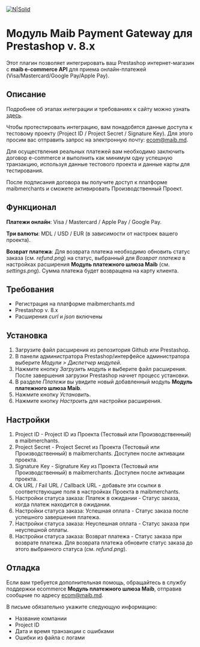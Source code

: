 [![N|Solid](https://www.maib.md/images/logo.svg)](https://www.maib.md)

# Модуль Maib Payment Gateway для Prestashop v. 8.x
Этот плагин позволяет интегрировать ваш Prestashop интернет-магазин с **maib e-commerce API** для приема онлайн-платежей (Visa/Mastercard/Google Pay/Apple Pay).

## Описание
Подробнее об этапах интеграции и требованиях к сайту можно узнать [здесь](https://docs.maibmerchants.md/ru/etapy-i-trebovaniya-k-integracii).

Чтобы протестировать интеграцию, вам понадобятся данные доступа к тестовому проекту (Project ID / Project Secret / Signature Key). Для этого просим вас отправить запрос на электронную почту: ecom@maib.md.

Для осуществления реальных платежей вам необходимо заключить договор e-commerce и выполнить как минимум одну успешную транзакцию, используя данные тестового проекта и данные карты для тестирования.

После подписания договора вы получите доступ к платформе maibmerchants и сможете активировать Производственный Проект.

## Функционал
**Платежи онлайн**: Visa / Mastercard / Apple Pay / Google Pay.

**Три валюты**: MDL / USD / EUR (в зависимости от настроек вашего проекта).

**Возврат платежа**: Для возврата платежа необходимо обновить статус заказа (см. _refund.png_) на статус, выбранный для _Возврат платежа_ в настройках расширения **Модуль платежного шлюза Maib** (см. _settings.png_). Сумма платежа будет возвращена на карту клиента.

## Требования
- Регистрация на платформе maibmerchants.md
- Prestashop v. 8.x
- Расширения _curl_ и _json_ включены

## Установка
1. Загрузите файл расширения из репозитория Github или Prestashop.
2. В панели администратора Prestashop/интерфейсе администратора выберите _Модули > Диспетчер модулей_.
3. Нажмите кнопку _Загрузить модуль_ и выберите файл расширения. После завершения загрузки Prestashop начнет процесс установки.
4. В разделе _Платежи_ вы увидите новый добавленный модуль **Модуль платежного шлюза Maib**.
5. Нажмите кнопку _Установить_.
6. Нажмите кнопку _Настроить_ для настройки расширения.

## Настройки
1. Project ID - Project ID из Проекта (Тестовый или Производственный) в maibmerchants.
2. Project Secret -  Project Secret из Проекта (Тестовый или Производственный) в maibmerchants. Доступен после активации проекта.
3. Signature Key - Signature Key из Проекта (Тестовый или Производственный) в maibmerchants. Доступен после активации проекта.
4. Ok URL / Fail URL / Callback URL - добавьте эти ссылки в соответствующие поля в настройках Проекта в maibmerchants.
5. Настройки статуса заказа: Платеж в ожидании - Статус заказа, когда платеж находится в ожидании.
6. Настройки статуса заказа: Успешная оплата - Статус заказа после успешного завершения платежа.
7. Настройки статуса заказа: Неуспешная оплата - Статус заказа при неуспешной оплаты.
8. Настройки статуса заказа: Возврат платежа - Статус заказа при возврате платежа. Для возврата платежа обновите статус заказа до этого выбранного статуса (см. _refund.png_).

## Отладка
Если вам требуется дополнительная помощь, обращайтесь в службу поддержки ecommerce **Модуль платежного шлюза Maib**, отправив сообщние по адресу ecom@maib.md.

В письме обязательно укажите следующую информацию:
- Название компании
- Project ID
- Дата и время транзакции с ошибками
- Ошибки из файла с логами